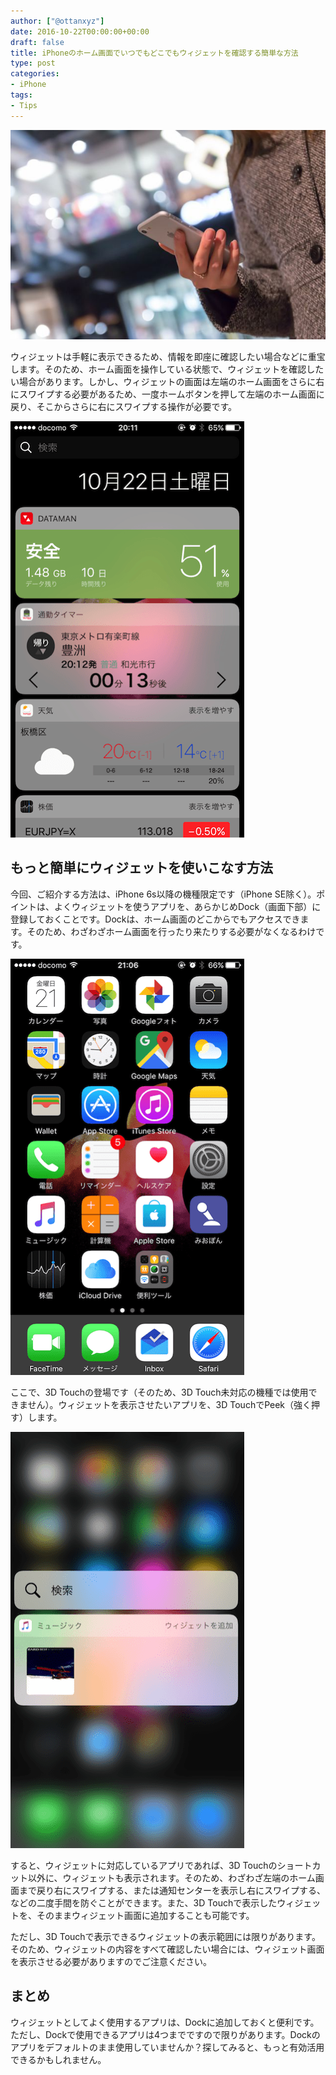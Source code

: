 ```yaml
---
author: ["@ottanxyz"]
date: 2016-10-22T00:00:00+00:00
draft: false
title: iPhoneのホーム画面でいつでもどこでもウィジェットを確認する簡単な方法
type: post
categories:
- iPhone
tags:
- Tips
---
```


![](161022-580b4aaa16045.jpg)






ウィジェットは手軽に表示できるため、情報を即座に確認したい場合などに重宝します。そのため、ホーム画面を操作している状態で、ウィジェットを確認したい場合があります。しかし、ウィジェットの画面は左端のホーム画面をさらに右にスワイプする必要があるため、一度ホームボタンを押して左端のホーム画面に戻り、そこからさらに右にスワイプする操作が必要です。





![](161022-580b4ab4d8629.png)






## もっと簡単にウィジェットを使いこなす方法





今回、ご紹介する方法は、iPhone 6s以降の機種限定です（iPhone SE除く）。ポイントは、よくウィジェットを使うアプリを、あらかじめDock（画面下部）に登録しておくことです。Dockは、ホーム画面のどこからでもアクセスできます。そのため、わざわざホーム画面を行ったり来たりする必要がなくなるわけです。





![](161022-580b4abc98334.png)






ここで、3D Touchの登場です（そのため、3D Touch未対応の機種では使用できません）。ウィジェットを表示させたいアプリを、3D TouchでPeek（強く押す）します。





![](161022-580b4ac4418e0.png)






すると、ウィジェットに対応しているアプリであれば、3D Touchのショートカット以外に、ウィジェットも表示されます。そのため、わざわざ左端のホーム画面まで戻り右にスワイプする、または通知センターを表示し右にスワイプする、などの二度手間を防ぐことができます。また、3D Touchで表示したウィジェットを、そのままウィジェット画面に追加することも可能です。





ただし、3D Touchで表示できるウィジェットの表示範囲には限りがあります。そのため、ウィジェットの内容をすべて確認したい場合には、ウィジェット画面を表示させる必要がありますのでご注意ください。





## まとめ





ウィジェットとしてよく使用するアプリは、Dockに追加しておくと便利です。ただし、Dockで使用できるアプリは4つまでですので限りがあります。Dockのアプリをデフォルトのまま使用していませんか？探してみると、もっと有効活用できるかもしれません。
